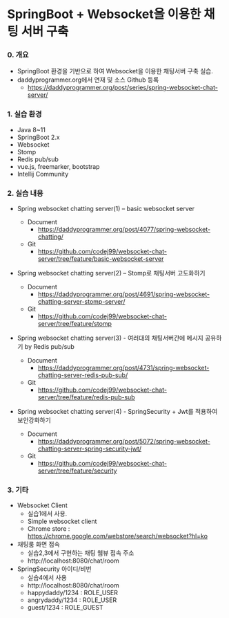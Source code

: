 # SpringBoot + Websocket을 이용한 채팅 서버 구축 

### 0. 개요
- SpringBoot 환경을 기반으로 하여 Websocket을 이용한 채팅서버 구축 실습.  
- daddyprogrammer.org에서 연재 및 소스 Github 등록
    - https://daddyprogrammer.org/post/series/spring-websocket-chat-server/
    
### 1. 실습 환경
- Java 8~11
- SpringBoot 2.x
- Websocket
- Stomp
- Redis pub/sub
- vue.js, freemarker, bootstrap
- Intellij Community

### 2. 실습 내용
- Spring websocket chatting server(1) – basic websocket server
    - Document
        - https://daddyprogrammer.org/post/4077/spring-websocket-chatting/
    - Git
        - https://github.com/codej99/websocket-chat-server/tree/feature/basic-websocket-server
- Spring websocket chatting server(2) – Stomp로 채팅서버 고도화하기
    - Document
        - https://daddyprogrammer.org/post/4691/spring-websocket-chatting-server-stomp-server/
    - Git
        - https://github.com/codej99/websocket-chat-server/tree/feature/stomp
        
- Spring websocket chatting server(3) - 여러대의 채팅서버간에 메시지 공유하기 by Redis pub/sub
    - Document
        - https://daddyprogrammer.org/post/4731/spring-websocket-chatting-server-redis-pub-sub/
    - Git
        - https://github.com/codej99/websocket-chat-server/tree/feature/redis-pub-sub
        
- Spring websocket chatting server(4) - SpringSecurity + Jwt를 적용하여 보안강화하기
    - Document
        - https://daddyprogrammer.org/post/5072/spring-websocket-chatting-server-spring-security-jwt/
    - Git
        - https://github.com/codej99/websocket-chat-server/tree/feature/security

### 3. 기타
- Websocket Client
    - 실습1에서 사용.
    - Simple websocket client
    - Chrome store : https://chrome.google.com/webstore/search/websocket?hl=ko
- 채팅룸 화면 접속
    - 실습2,3에서 구현하는 채팅 웹뷰 접속 주소
    - http://localhost:8080/chat/room
- SpringSecurity 아이디/비번
    - 실습4에서 사용
    - http://localhost:8080/chat/room
    - happydaddy/1234 : ROLE_USER 
    - angrydaddy/1234 : ROLE_USER 
    - guest/1234 : ROLE_GUEST 